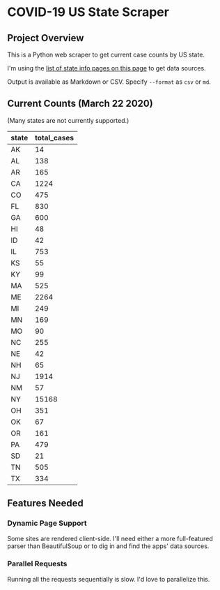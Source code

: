 # COVID-19 US State Scraper

## Project Overview

This is a Python web scraper to get current case counts by US state.

I'm using the [list of state info pages on this page](http://coronavirusapi.com/) to get data sources.

Output is available as Markdown or CSV. Specify `--format` as `csv` or `md`.

## Current Counts (March 22 2020)

(Many states are not currently supported.)

state | total_cases
--- | ---
AK | 14
AL | 138
AR | 165
CA | 1224
CO | 475
FL | 830
GA | 600
HI | 48
ID | 42
IL | 753
KS | 55
KY | 99
MA | 525
ME | 2264
MI | 249
MN | 169
MO | 90
NC | 255
NE | 42
NH | 65
NJ | 1914
NM | 57
NY | 15168
OH | 351
OK | 67
OR | 161
PA | 479
SD | 21
TN | 505
TX | 334
 
 ## Features Needed
 
 ### Dynamic Page Support
 
 Some sites are rendered client-side. I'll need either a more full-featured parser than BeautifulSoup or to
 dig in and find the apps' data sources.
 
 ### Parallel Requests
 
 Running all the requests sequentially is slow. I'd love to parallelize this.
 